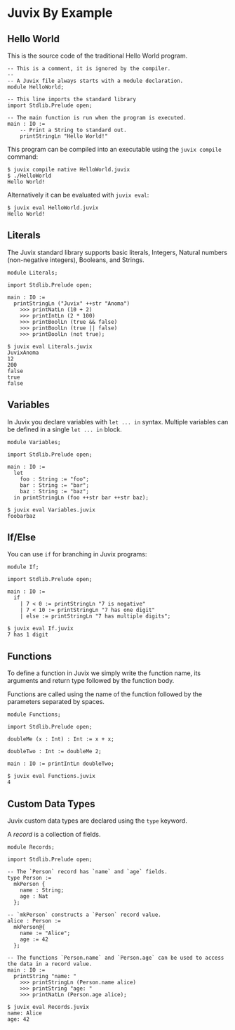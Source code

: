 # Juvix By Example

<!---
```juvix src/Package.juvix
module Package;

import PackageDescription.V2 open;

package : Package :=
  defaultPackage@{
    name := "juvix-by-example"
  };
 
```
--->

## Hello World

This is the source code of the traditional Hello World program.

```juvix src/HelloWorld.juvix
-- This is a comment, it is ignored by the compiler.
--
-- A Juvix file always starts with a module declaration.
module HelloWorld;

-- This line imports the standard library
import Stdlib.Prelude open;

-- The main function is run when the program is executed.
main : IO :=
    -- Print a String to standard out.
    printStringLn "Hello World!"
```

This program can be compiled into an executable using the `juvix compile` command:

```
$ juvix compile native HelloWorld.juvix
$ ./HelloWorld
Hello World!
```

Alternatively it can be evaluated with `juvix eval`:

```
$ juvix eval HelloWorld.juvix
Hello World!
```

## Literals

The Juvix standard library supports basic literals, Integers, Natural numbers (non-negative integers), Booleans, and Strings.

```juvix src/Literals.juvix
module Literals;

import Stdlib.Prelude open;

main : IO :=
  printStringLn ("Juvix" ++str "Anoma")
    >>> printNatLn (10 + 2)
    >>> printIntLn (2 * 100)
    >>> printBoolLn (true && false)
    >>> printBoolLn (true || false)
    >>> printBoolLn (not true);
```

```
$ juvix eval Literals.juvix
JuvixAnoma
12
200
false
true
false
```

## Variables

In Juvix you declare variables with `let ... in` syntax. Multiple variables can be defined in a single `let ... in` block.

```juvix src/Variables.juvix
module Variables;

import Stdlib.Prelude open;

main : IO :=
  let
    foo : String := "foo";
    bar : String := "bar";
    baz : String := "baz";
  in printStringLn (foo ++str bar ++str baz);
```

```
$ juvix eval Variables.juvix
foobarbaz
```

## If/Else

You can use `if` for branching in Juvix programs:

```juvix src/If.juvix
module If;

import Stdlib.Prelude open;

main : IO :=
  if
    | 7 < 0 := printStringLn "7 is negative"
    | 7 < 10 := printStringLn "7 has one digit"
    | else := printStringLn "7 has multiple digits";
```

```
$ juvix eval If.juvix
7 has 1 digit
```

## Functions

To define a function in Juvix we simply write the function name, its arguments and return type followed by the function body.

Functions are called using the name of the function followed by the parameters separated by spaces.

```juvix src/Functions.juvix
module Functions;

import Stdlib.Prelude open;

doubleMe (x : Int) : Int := x + x;

doubleTwo : Int := doubleMe 2;

main : IO := printIntLn doubleTwo;

```

```
$ juvix eval Functions.juvix
4
```

## Custom Data Types

Juvix custom data types are declared using the `type` keyword.

A _record_ is a collection of fields.


```juvix src/Records.juvix
module Records;

import Stdlib.Prelude open;

-- The `Person` record has `name` and `age` fields.
type Person :=
  mkPerson {
    name : String;
    age : Nat
  };

-- `mkPerson` constructs a `Person` record value.
alice : Person :=
  mkPerson@{
    name := "Alice";
    age := 42
  };

-- The functions `Person.name` and `Person.age` can be used to access the data in a record value.
main : IO :=
  printString "name: "
    >>> printStringLn (Person.name alice)
    >>> printString "age: "
    >>> printNatLn (Person.age alice);
```

```
$ juvix eval Records.juvix
name: Alice
age: 42
```
